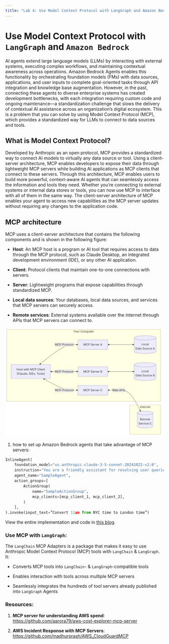 ```yaml
---
title: "Lab 4: Use Model Context Protocol with LangGraph and Amazon Bedrock"
---
```


# Use Model Context Protocol with `LangGraph` and `Amazon Bedrock`

AI agents extend large language models (LLMs) by interacting with external systems, executing complex workflows, and maintaining contextual awareness across operations. Amazon Bedrock Agents enables this functionality by orchestrating foundation models (FMs) with data sources, applications, and user inputs to complete goal-oriented tasks through API integration and knowledge base augmentation. However, in the past, connecting these agents to diverse enterprise systems has created development bottlenecks, with each integration requiring custom code and ongoing maintenance—a standardization challenge that slows the delivery of contextual AI assistance across an organization’s digital ecosystem. This is a problem that you can solve by using Model Context Protocol (MCP), which provides a standardized way for LLMs to connect to data sources and tools.

## What is Model Context Protocol?

Developed by Anthropic as an open protocol, MCP provides a standardized way to connect AI models to virtually any data source or tool. Using a client-server architecture, MCP enables developers to expose their data through lightweight MCP servers while building AI applications as MCP clients that connect to these servers. Through this architecture, MCP enables users to build more powerful, context-aware AI agents that can seamlessly access the information and tools they need. Whether you’re connecting to external systems or internal data stores or tools, you can now use MCP to interface with all of them in the same way. The client-server architecture of MCP enables your agent to access new capabilities as the MCP server updates without requiring any changes to the application code.

## MCP architecture

MCP uses a client-server architecture that contains the following components and is shown in the following figure:

- **Host**: An MCP host is a program or AI tool that requires access to data through the MCP protocol, such as Claude Desktop, an integrated development environment (IDE), or any other AI application.

- **Client**: Protocol clients that maintain one-to-one connections with servers.

- **Server**: Lightweight programs that expose capabilities through standardized MCP.

- **Local data sources**: Your databases, local data sources, and services that MCP servers can securely access.

- **Remote services**: External systems available over the internet through APIs that MCP servers can connect to.

![mcp-architecture](img/mcp-architecture.png)

1. how to set up Amazon Bedrock agents that take advantage of MCP servers:

```python
InlineAgent(
    foundation_model="us.anthropic.claude-3-5-sonnet-20241022-v2:0",
    instruction="You are a friendly assistant for resolving user queries",
    agent_name="SampleAgent",
    action_groups=[
        ActionGroup(
            name="SampleActionGroup",
            mcp_clients=[mcp_client_1, mcp_client_2],
        )
    ],
).invoke(input_text=”Convert 11am from NYC time to London time”)
```

View the entire implementation and code in [this blog](https://aws-preview.aka.amazon.com/blogs/machine-learning/harness-the-power-of-mcp-servers-with-amazon-bedrock-agents/).

### Use MCP with `LangGraph`:

The `LangChain` MCP Adapters is a package that makes it easy to use Anthropic Model Context Protocol (MCP) tools with `LangChain` & `LangGraph`. It:

- Converts MCP tools into `LangChain`- & `LangGraph`-compatible tools

- Enables interaction with tools across multiple MCP servers

- Seamlessly integrates the hundreds of tool servers already published into `LangGraph` Agents

### Resources:

1. **MCP server for understanding AWS spend**: https://github.com/aarora79/aws-cost-explorer-mcp-server

1. **AWS Incident Response with MCP Servers**: https://github.com/madhurprash/AWS_CloudGuardMCP

